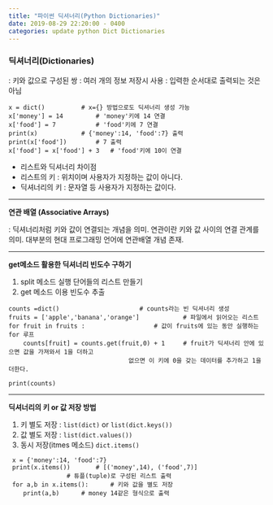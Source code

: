 ```yaml
---
title: "파이썬 딕셔너리(Python Dictionaries)"
date: 2019-08-29 22:20:00 - 0400
categories: update python Dict Dictionaries
---
```


### 딕셔너리(Dictionaries)
 : 키와 값으로 구성된 쌍
 : 여러 개의 정보 저장시 사용
 : 입력한 순서대로 출력되는 것은 아님
   
```
x = dict()			# x={} 방법으로도 딕셔너리 생성 가능
x['money'] = 14			# 'money'키에 14 연결
x['food'] = 7			# 'food'키에 7 연결
print(x)			# {'money':14, 'food':7} 출력
print(x['food'])		# 7 출력
x['food'] = x['food'] + 3 	# 'food'키에 10이 연결

```

- 리스트와 딕셔너리 차이점
-    리스트의 키 : 위치이며 사용자가 지정하는 값이 아니다.
-    딕셔너리의 키 : 문자열 등 사용자가 지정하는 값이다.
 
- - -


**연관 배열 (Associative Arrays)**

: 딕셔너리처럼 키와 값이 연결되는 개념을 의미.
  연관이란 키와 값 사이의 연결 관계를 의미.
  대부분의 현대 프로그래밍 언어에 연관배열 개념 존재.
- - -

**get메소드 활용한 딕셔너리 빈도수 구하기**

1. split 메소드 실행 단어들의 리스트 만들기
2. get 메소드 이용 빈도수 추출

```
counts =dict()						# counts라는 빈 딕셔너리 생성
fruits = ['apple','banana','orange']			# 파일에서 읽어오는 리스트
for fruit in fruits :					# 값이 fruits에 있는 동안 실행하는 for 루프
	counts[fruit] = counts.get(fruit,0) + 1		# fruit가 딕셔너리 안에 있으면 값을 가져와서 1을 더하고
    							 없으면 이 키에 0을 갖는 데이터를 추가하고 1을 더한다.
                                                  	 
print(counts)

```

- - -

**딕셔너리의 키 or 값 저장 방법**
1. 키 별도 저장 : `list(dict)` or `list(dict.keys())`
2. 값 별도 저장 : `list(dict.values())`
3. 동시 저장(itmes 메소드) `dict.items()`
```
 x = {'money':14, 'food':7}
 print(x.items()) 		# [('money',14), ('food',7)]
 				# 튜플(tuple)로 구성된 리스트 출력
 for a,b in x.items():		# 키와 값을 별도 저장
 	print(a,b)		# money 14같은 형식으로 출력
```

